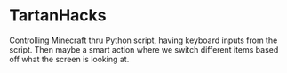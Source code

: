 # TartanHacks
Controlling Minecraft thru Python script, having keyboard inputs from the script. Then maybe a smart action where we switch different items based off what the screen is looking at.
